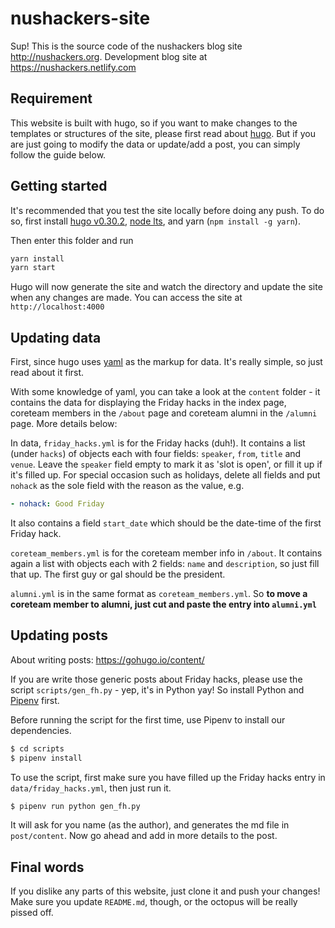 # nushackers-site

Sup! This is the source code of the nushackers blog site http://nushackers.org.
Development blog site at https://nushackers.netlify.com

## Requirement

This website is built with hugo, so if you want to make changes to the templates or structures of the site, please first read about [hugo](https://gohugo.io/overview/introduction/). But if you are just going to modify the data or update/add a post, you can simply follow the guide below.

## Getting started

It's recommended that you test the site locally before doing any push. To do so, first install [hugo v0.30.2]("https://github.com/gohugoio/hugo/releases"), [node lts](https://nodejs.org/en/), and yarn (`npm install -g yarn`).

Then enter this folder and run

```bash
yarn install
yarn start
```

Hugo will now generate the site and watch the directory and update the site when any changes are made. You can access the site at `http://localhost:4000`

## Updating data

First, since hugo uses [yaml]("http://en.wikipedia.org/wiki/YAML") as the markup for data. It's really simple, so just read about it first.

With some knowledge of yaml, you can take a look at the `content` folder - it contains the data for displaying the Friday hacks in the index page, coreteam members in the `/about` page and coreteam alumni in the `/alumni` page. More details below:

In data, `friday_hacks.yml` is for the Friday hacks (duh!). It contains a list (under `hacks`) of objects each with four fields: `speaker`, `from`, `title` and `venue`. Leave the `speaker` field empty to mark it as 'slot is open', or fill it up if it's filled up. For special occasion such as holidays, delete all fields and put `nohack` as the sole field with the reason as the value, e.g.

```yml
- nohack: Good Friday
```

It also contains a field `start_date` which should be the date-time of the first Friday hack.

`coreteam_members.yml` is for the coreteam member info in `/about`. It contains again a list with objects each with 2 fields: `name` and `description`, so just fill that up. The first guy or gal should be the president.

`alumni.yml` is in the same format as `coreteam_members.yml`. So **to move a coreteam member to alumni, just cut and paste the entry into `alumni.yml`**

## Updating posts

About writing posts: https://gohugo.io/content/

If you are write those generic posts about Friday hacks, please use the script  `scripts/gen_fh.py` - yep, it's in Python yay! So install Python and [Pipenv](https://pipenv.readthedocs.io/en/latest/install/) first.

Before running the script for the first time, use Pipenv to install our dependencies.

```bash
$ cd scripts
$ pipenv install
```

To use the script, first make sure you have filled up the Friday hacks entry in `data/friday_hacks.yml`, then just run it.

```bash
$ pipenv run python gen_fh.py
```

It will ask for you name (as the author), and generates the md file in `post/content`. Now go ahead and add in more details to the post.

## Final words

If you dislike any parts of this website, just clone it and push your changes! Make sure you update `README.md`, though, or the octopus will be really pissed off.
